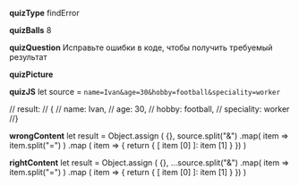 ____quizType____
findError

____quizBalls____
8

____quizQuestion____
Исправьте ошибки в коде, чтобы получить требуемый результат

____quizPicture____


____quizJS____
let source = `name=Ivan&age=30&hobby=football&speciality=worker`

// result:
// {
//      name: Ivan,
//      age: 30,
//      hobby: football,
//      speciality: worker
//}


____wrongContent____
let result = Object.assign (
    {},
    source.split("&")
        .map( item => item.split("=") )
            .map ( item => {
                return {
                    [ item [0] ]: item [1]
                }
            })
)

____rightContent____
let result = Object.assign (
    {},
    ...source.split("&")
        .map( item => item.split("=") )
            .map ( item => {
                return {
                    [ item [0] ]: item [1]
                }
            })
)
